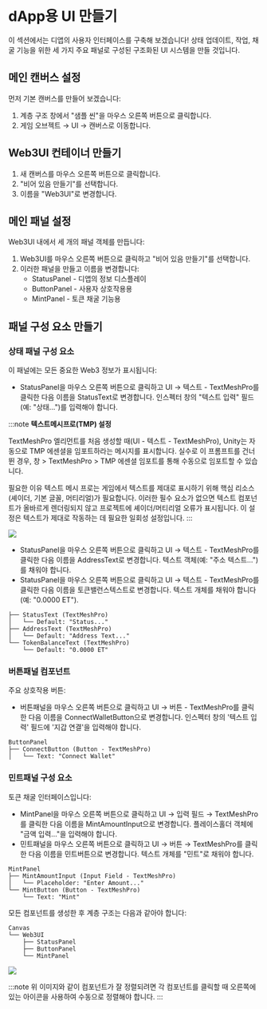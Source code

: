 # dApp용 UI 만들기

이 섹션에서는 디앱의 사용자 인터페이스를 구축해 보겠습니다! 상태 업데이트, 작업, 채굴 기능을 위한 세 가지 주요 패널로 구성된 구조화된 UI 시스템을 만들 것입니다.

## 메인 캔버스 설정

먼저 기본 캔버스를 만들어 보겠습니다:

1. 계층 구조 창에서 "샘플 씬"을 마우스 오른쪽 버튼으로 클릭합니다.
2. 게임 오브젝트 → UI → 캔버스로 이동합니다.

## Web3UI 컨테이너 만들기

1. 새 캔버스를 마우스 오른쪽 버튼으로 클릭합니다.
2. "비어 있음 만들기"를 선택합니다.
3. 이름을 "Web3UI"로 변경합니다.

## 메인 패널 설정

Web3UI 내에서 세 개의 패널 객체를 만듭니다:

1. Web3UI를 마우스 오른쪽 버튼으로 클릭하고 "비어 있음 만들기"를 선택합니다.
2. 이러한 패널을 만들고 이름을 변경합니다:
    - StatusPanel - 디앱의 정보 디스플레이
    - ButtonPanel - 사용자 상호작용용
    - MintPanel - 토큰 채굴 기능용

## 패널 구성 요소 만들기

### 상태 패널 구성 요소

이 패널에는 모든 중요한 Web3 정보가 표시됩니다:

- StatusPanel을 마우스 오른쪽 버튼으로 클릭하고 UI → 텍스트 - TextMeshPro를 클릭한 다음 이름을 StatusText로 변경합니다. 인스펙터 창의 "텍스트 입력" 필드(예: "상태...")를 입력해야 합니다.

:::note
**텍스트메시프로(TMP) 설정**

TextMeshPro 엘리먼트를 처음 생성할 때(UI - 텍스트 - TextMeshPro), Unity는 자동으로 TMP 에센셜을 임포트하라는 메시지를 표시합니다. 실수로 이 프롬프트를 건너뛴 경우, 창 > TextMeshPro > TMP 에센셜 임포트를 통해 수동으로 임포트할 수 있습니다.

필요한 이유 텍스트 메시 프로는 게임에서 텍스트를 제대로 표시하기 위해 핵심 리소스(셰이더, 기본 글꼴, 머티리얼)가 필요합니다. 이러한 필수 요소가 없으면 텍스트 컴포넌트가 올바르게 렌더링되지 않고 프로젝트에 셰이더/머티리얼 오류가 표시됩니다. 이 설정은 텍스트가 제대로 작동하는 데 필요한 일회성 설정입니다.
:::

![](/img/minidapps/unity-minidapp/status_text.png)

- StatusPanel을 마우스 오른쪽 버튼으로 클릭하고 UI → 텍스트 - TextMeshPro를 클릭한 다음 이름을 AddressText로 변경합니다. 텍스트 객체(예: "주소 텍스트...")를 채워야 합니다.
- StatusPanel을 마우스 오른쪽 버튼으로 클릭하고 UI → 텍스트 - TextMeshPro를 클릭한 다음 이름을 토큰밸런스텍스트로 변경합니다. 텍스트 개체를 채워야 합니다(예: "0.0000 ET").

```code
├── StatusText (TextMeshPro)
│   └── Default: "Status..."
├── AddressText (TextMeshPro)
│   └── Default: "Address Text..."
└── TokenBalanceText (TextMeshPro)
    └── Default: "0.0000 ET"
```

### 버튼패널 컴포넌트

주요 상호작용 버튼:

- 버튼패널을 마우스 오른쪽 버튼으로 클릭하고 UI → 버튼 - TextMeshPro를 클릭한 다음 이름을 ConnectWalletButton으로 변경합니다. 인스펙터 창의 '텍스트 입력' 필드에 '지갑 연결'을 입력해야 합니다.

```code
ButtonPanel
├── ConnectButton (Button - TextMeshPro)
│   └── Text: "Connect Wallet"
```

### 민트패널 구성 요소

토큰 채굴 인터페이스입니다:

- MintPanel을 마우스 오른쪽 버튼으로 클릭하고 UI → 입력 필드 → TextMeshPro를 클릭한 다음 이름을 MintAmountInput으로 변경합니다. 플레이스홀더 객체에 "금액 입력…"을 입력해야 합니다.
- 민트패널을 마우스 오른쪽 버튼으로 클릭하고 UI → 버튼 → TextMeshPro를 클릭한 다음 이름을 민트버튼으로 변경합니다. 텍스트 개체를 "민트"로 채워야 합니다.

```code
MintPanel
├── MintAmountInput (Input Field - TextMeshPro)
│   └── Placeholder: "Enter Amount..."
└── MintButton (Button - TextMeshPro)
    └── Text: "Mint"
```

모든 컴포넌트를 생성한 후 계층 구조는 다음과 같아야 합니다:

```code
Canvas
└── Web3UI
    ├── StatusPanel
    ├── ButtonPanel
    └── MintPanel
```

![](/img/minidapps/unity-minidapp/unity_ui_canvas.png)

:::note
위 이미지와 같이 컴포넌트가 잘 정렬되려면 각 컴포넌트를 클릭할 때 오른쪽에 있는 아이콘을 사용하여 수동으로 정렬해야 합니다.
:::

